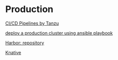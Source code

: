 # Production

[CI/CD Pipelines by Tanzu](https://tanzu.vmware.com/developer/guides/cnbp-knative-argocd/)

[deploy a production cluster using ansible playbook](https://kubespray.io/)

[Harbor: repository](https://goharbor.io/)

[Knative](https://knative.dev/docs/)
